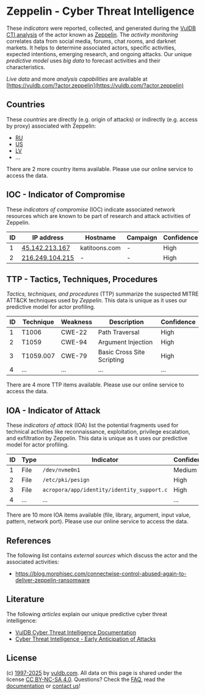 # Zeppelin - Cyber Threat Intelligence

These _indicators_ were reported, collected, and generated during the [VulDB CTI analysis](https://vuldb.com/?kb.cti) of the actor known as [Zeppelin](https://vuldb.com/?actor.zeppelin). The _activity monitoring_ correlates data from social media, forums, chat rooms, and darknet markets. It helps to determine associated actors, specific activities, expected intentions, emerging research, and ongoing attacks. Our unique _predictive model_ uses _big data_ to forecast activities and their characteristics.

_Live data_ and more _analysis capabilities_ are available at [https://vuldb.com/?actor.zeppelin](https://vuldb.com/?actor.zeppelin)

## Countries

These _countries_ are directly (e.g. origin of attacks) or indirectly (e.g. access by proxy) associated with Zeppelin:

* [RU](https://vuldb.com/?country.ru)
* [US](https://vuldb.com/?country.us)
* [LV](https://vuldb.com/?country.lv)
* ...

There are 2 more country items available. Please use our online service to access the data.

## IOC - Indicator of Compromise

These _indicators of compromise_ (IOC) indicate associated network resources which are known to be part of research and attack activities of Zeppelin.

ID | IP address | Hostname | Campaign | Confidence
-- | ---------- | -------- | -------- | ----------
1 | [45.142.213.167](https://vuldb.com/?ip.45.142.213.167) | katitoons.com | - | High
2 | [216.249.104.215](https://vuldb.com/?ip.216.249.104.215) | - | - | High

## TTP - Tactics, Techniques, Procedures

_Tactics, techniques, and procedures_ (TTP) summarize the suspected MITRE ATT&CK techniques used by _Zeppelin_. This data is unique as it uses our predictive model for actor profiling.

ID | Technique | Weakness | Description | Confidence
-- | --------- | -------- | ----------- | ----------
1 | T1006 | CWE-22 | Path Traversal | High
2 | T1059 | CWE-94 | Argument Injection | High
3 | T1059.007 | CWE-79 | Basic Cross Site Scripting | High
4 | ... | ... | ... | ...

There are 4 more TTP items available. Please use our online service to access the data.

## IOA - Indicator of Attack

These _indicators of attack_ (IOA) list the potential fragments used for technical activities like reconnaissance, exploitation, privilege escalation, and exfiltration by Zeppelin. This data is unique as it uses our predictive model for actor profiling.

ID | Type | Indicator | Confidence
-- | ---- | --------- | ----------
1 | File | `/dev/nvme0n1` | Medium
2 | File | `/etc/pki/pesign` | High
3 | File | `acropora/app/identity/identity_support.c` | High
4 | ... | ... | ...

There are 10 more IOA items available (file, library, argument, input value, pattern, network port). Please use our online service to access the data.

## References

The following list contains _external sources_ which discuss the actor and the associated activities:

* https://blog.morphisec.com/connectwise-control-abused-again-to-deliver-zeppelin-ransomware

## Literature

The following _articles_ explain our unique predictive cyber threat intelligence:

* [VulDB Cyber Threat Intelligence Documentation](https://vuldb.com/?kb.cti)
* [Cyber Threat Intelligence - Early Anticipation of Attacks](https://www.scip.ch/en/?labs.20201022)

## License

(c) [1997-2025](https://vuldb.com/?kb.changelog) by [vuldb.com](https://vuldb.com/?kb.about). All data on this page is shared under the license [CC BY-NC-SA 4.0](https://creativecommons.org/licenses/by-nc-sa/4.0/). Questions? Check the [FAQ](https://vuldb.com/?kb.faq), read the [documentation](https://vuldb.com/?kb) or [contact us](https://vuldb.com/?contact)!
